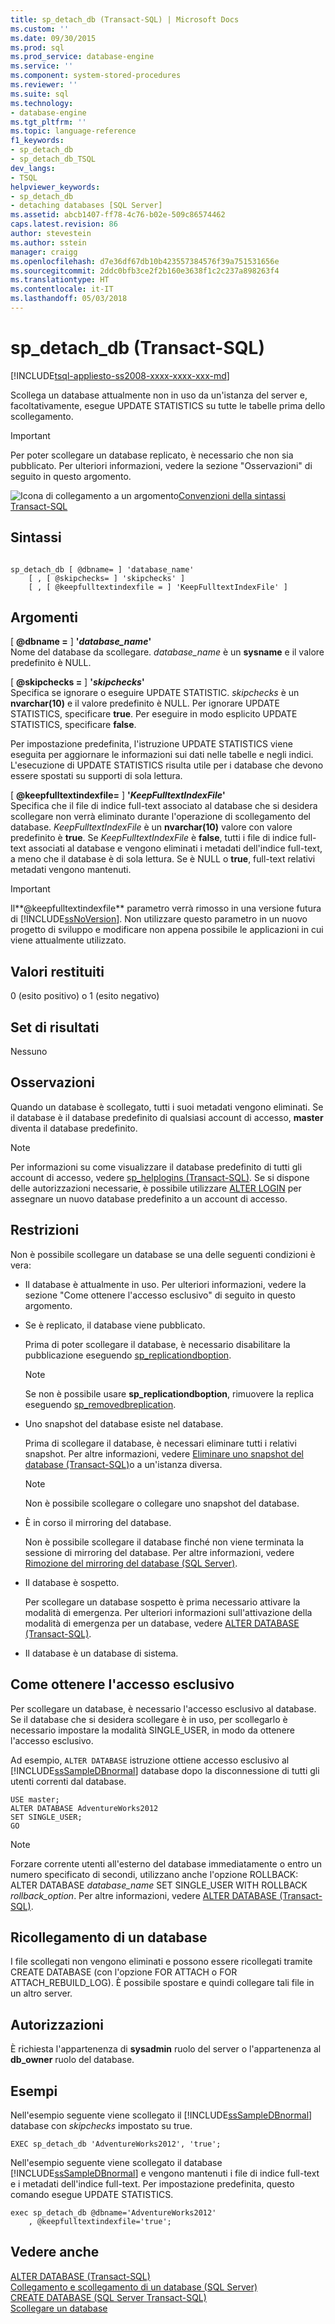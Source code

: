 ```yaml
---
title: sp_detach_db (Transact-SQL) | Microsoft Docs
ms.custom: ''
ms.date: 09/30/2015
ms.prod: sql
ms.prod_service: database-engine
ms.service: ''
ms.component: system-stored-procedures
ms.reviewer: ''
ms.suite: sql
ms.technology:
- database-engine
ms.tgt_pltfrm: ''
ms.topic: language-reference
f1_keywords:
- sp_detach_db
- sp_detach_db_TSQL
dev_langs:
- TSQL
helpviewer_keywords:
- sp_detach_db
- detaching databases [SQL Server]
ms.assetid: abcb1407-ff78-4c76-b02e-509c86574462
caps.latest.revision: 86
author: stevestein
ms.author: sstein
manager: craigg
ms.openlocfilehash: d7e36df67db10b423557384576f39a751531656e
ms.sourcegitcommit: 2ddc0bfb3ce2f2b160e3638f1c2c237a898263f4
ms.translationtype: HT
ms.contentlocale: it-IT
ms.lasthandoff: 05/03/2018
---
```

# <a name="spdetachdb-transact-sql"></a>sp_detach_db (Transact-SQL)
[!INCLUDE[tsql-appliesto-ss2008-xxxx-xxxx-xxx-md](../../includes/tsql-appliesto-ss2008-xxxx-xxxx-xxx-md.md)]

  Scollega un database attualmente non in uso da un'istanza del server e, facoltativamente, esegue UPDATE STATISTICS su tutte le tabelle prima dello scollegamento.  
  
> [!IMPORTANT]  
>  Per poter scollegare un database replicato, è necessario che non sia pubblicato. Per ulteriori informazioni, vedere la sezione "Osservazioni" di seguito in questo argomento.  
  
 ![Icona di collegamento a un argomento](../../database-engine/configure-windows/media/topic-link.gif "Icona di collegamento a un argomento")[Convenzioni della sintassi Transact-SQL](../../t-sql/language-elements/transact-sql-syntax-conventions-transact-sql.md)  
  
## <a name="syntax"></a>Sintassi  
  
```  
  
sp_detach_db [ @dbname= ] 'database_name'   
    [ , [ @skipchecks= ] 'skipchecks' ]   
    [ , [ @keepfulltextindexfile = ] 'KeepFulltextIndexFile' ]   
```  
  
## <a name="arguments"></a>Argomenti  
 [  **@dbname =** ] **'***database_name***'**  
 Nome del database da scollegare. *database_name* è un **sysname** e il valore predefinito è NULL.  
  
 [  **@skipchecks =** ] **'***skipchecks***'**  
 Specifica se ignorare o eseguire UPDATE STATISTIC. *skipchecks* è un **nvarchar(10)** e il valore predefinito è NULL. Per ignorare UPDATE STATISTICS, specificare **true**. Per eseguire in modo esplicito UPDATE STATISTICS, specificare **false**.  
  
 Per impostazione predefinita, l'istruzione UPDATE STATISTICS viene eseguita per aggiornare le informazioni sui dati nelle tabelle e negli indici. L'esecuzione di UPDATE STATISTICS risulta utile per i database che devono essere spostati su supporti di sola lettura.  
  
 [  **@keepfulltextindexfile=** ] **'***KeepFulltextIndexFile***'**  
 Specifica che il file di indice full-text associato al database che si desidera scollegare non verrà eliminato durante l'operazione di scollegamento del database. *KeepFulltextIndexFile* è un **nvarchar(10)** valore con valore predefinito è **true**. Se *KeepFulltextIndexFile* è **false**, tutti i file di indice full-text associati al database e vengono eliminati i metadati dell'indice full-text, a meno che il database è di sola lettura. Se è NULL o **true**, full-text relativi metadati vengono mantenuti.  
  
> [!IMPORTANT]  
>  Il**@keepfulltextindexfile** parametro verrà rimosso in una versione futura di [!INCLUDE[ssNoVersion](../../includes/ssnoversion-md.md)]. Non utilizzare questo parametro in un nuovo progetto di sviluppo e modificare non appena possibile le applicazioni in cui viene attualmente utilizzato.  
  
## <a name="return-code-values"></a>Valori restituiti  
 0 (esito positivo) o 1 (esito negativo)  
  
## <a name="result-sets"></a>Set di risultati  
 Nessuno  
  
## <a name="remarks"></a>Osservazioni  
 Quando un database è scollegato, tutti i suoi metadati vengono eliminati. Se il database è il database predefinito di qualsiasi account di accesso, **master** diventa il database predefinito.  
  
> [!NOTE]  
>  Per informazioni su come visualizzare il database predefinito di tutti gli account di accesso, vedere [sp_helplogins &#40;Transact-SQL&#41;](../../relational-databases/system-stored-procedures/sp-helplogins-transact-sql.md). Se si dispone delle autorizzazioni necessarie, è possibile utilizzare [ALTER LOGIN](../../t-sql/statements/alter-login-transact-sql.md) per assegnare un nuovo database predefinito a un account di accesso.  
  
## <a name="restrictions"></a>Restrizioni  
 Non è possibile scollegare un database se una delle seguenti condizioni è vera:  
  
-   Il database è attualmente in uso. Per ulteriori informazioni, vedere la sezione "Come ottenere l'accesso esclusivo" di seguito in questo argomento.  
  
-   Se è replicato, il database viene pubblicato.  
  
     Prima di poter scollegare il database, è necessario disabilitare la pubblicazione eseguendo [sp_replicationdboption](../../relational-databases/system-stored-procedures/sp-replicationdboption-transact-sql.md).  
  
    > [!NOTE]  
    >  Se non è possibile usare **sp_replicationdboption**, rimuovere la replica eseguendo [sp_removedbreplication](../../relational-databases/system-stored-procedures/sp-removedbreplication-transact-sql.md).  
  
-   Uno snapshot del database esiste nel database.  
  
     Prima di scollegare il database, è necessari eliminare tutti i relativi snapshot. Per altre informazioni, vedere [Eliminare uno snapshot del database &#40;Transact-SQL&#41;](../../relational-databases/databases/drop-a-database-snapshot-transact-sql.md)o a un'istanza diversa.  
  
    > [!NOTE]  
    >  Non è possibile scollegare o collegare uno snapshot del database.  
  
-   È in corso il mirroring del database.  
  
     Non è possibile scollegare il database finché non viene terminata la sessione di mirroring del database. Per altre informazioni, vedere [Rimozione del mirroring del database &#40;SQL Server&#41;](../../database-engine/database-mirroring/removing-database-mirroring-sql-server.md).  
  
-   Il database è sospetto.  
  
     Per scollegare un database sospetto è prima necessario attivare la modalità di emergenza. Per ulteriori informazioni sull'attivazione della modalità di emergenza per un database, vedere [ALTER DATABASE &#40;Transact-SQL&#41;](../../t-sql/statements/alter-database-transact-sql.md).  
  
-   Il database è un database di sistema.  
  
## <a name="obtaining-exclusive-access"></a>Come ottenere l'accesso esclusivo  
 Per scollegare un database, è necessario l'accesso esclusivo al database. Se il database che si desidera scollegare è in uso, per scollegarlo è necessario impostare la modalità SINGLE_USER, in modo da ottenere l'accesso esclusivo.  
  
 Ad esempio, `ALTER DATABASE` istruzione ottiene accesso esclusivo al [!INCLUDE[ssSampleDBnormal](../../includes/sssampledbnormal-md.md)] database dopo la disconnessione di tutti gli utenti correnti dal database.  
  
```  
USE master;  
ALTER DATABASE AdventureWorks2012  
SET SINGLE_USER;  
GO  
```  
  
> [!NOTE]  
>  Forzare corrente utenti all'esterno del database immediatamente o entro un numero specificato di secondi, utilizzano anche l'opzione ROLLBACK: ALTER DATABASE *database_name* SET SINGLE_USER WITH ROLLBACK *rollback_option*. Per altre informazioni, vedere [ALTER DATABASE &#40;Transact-SQL&#41;](../../t-sql/statements/alter-database-transact-sql.md).  
  
## <a name="reattaching-a-database"></a>Ricollegamento di un database  
 I file scollegati non vengono eliminati e possono essere ricollegati tramite CREATE DATABASE (con l'opzione FOR ATTACH o FOR ATTACH_REBUILD_LOG). È possibile spostare e quindi collegare tali file in un altro server.  
  
## <a name="permissions"></a>Autorizzazioni  
 È richiesta l'appartenenza di **sysadmin** ruolo del server o l'appartenenza al **db_owner** ruolo del database.  
  
## <a name="examples"></a>Esempi  
 Nell'esempio seguente viene scollegato il [!INCLUDE[ssSampleDBnormal](../../includes/sssampledbnormal-md.md)] database con *skipchecks* impostato su true.  
  
```  
EXEC sp_detach_db 'AdventureWorks2012', 'true';  
```  
  
 Nell'esempio seguente viene scollegato il database [!INCLUDE[ssSampleDBnormal](../../includes/sssampledbnormal-md.md)] e vengono mantenuti i file di indice full-text e i metadati dell'indice full-text. Per impostazione predefinita, questo comando esegue UPDATE STATISTICS.  
  
```  
exec sp_detach_db @dbname='AdventureWorks2012'  
    , @keepfulltextindexfile='true';  
```  
  
## <a name="see-also"></a>Vedere anche  
 [ALTER DATABASE &#40;Transact-SQL&#41;](../../t-sql/statements/alter-database-transact-sql.md)   
 [Collegamento e scollegamento di un database &#40;SQL Server&#41;](../../relational-databases/databases/database-detach-and-attach-sql-server.md)   
 [CREATE DATABASE &#40;SQL Server Transact-SQL&#41;](../../t-sql/statements/create-database-sql-server-transact-sql.md)   
 [Scollegare un database](../../relational-databases/databases/detach-a-database.md)  
  
  
